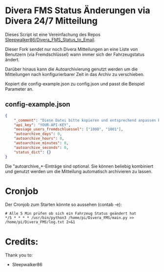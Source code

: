 # Divera FMS Status Änderungen via Divera 24/7 Mitteilung

Dieses Script ist eine Vereinfachung des Repos [Sleepwalker86/Divera_FMS_Status_to_Email](https://github.com/Sleepwalker86/Divera_FMS_Status_to_Email).

Dieser Fork sendet nur noch Divera Mitteilungen an eine Liste von Benutzern (via Fremdschlüssel) wann immer sich der Fahrzeugstatus ändert.

Darüber hinaus kann die Autoarchivierung genutzt werden um die Mitteilungen nach konfigurierbarer Zeit in das Archiv zu verschieben.

Kopiert die config-example.json zu config.json und passt die Beispiel Parameter an.

## config-example.json
```json
{
    "_comment": "Diese Datei bitte kopieren und entsprechend anpassen bzw. ausfüllen. STATUS_DICT nicht ändern. Anschließend die Datei in config.json umbenennen!",
    "api_key": "YOUR-API-KEY",
    "message_users_fremdschluessel": ["1000", "1001"],
    "autoarchive_days": 0,
    "autoarchive_hours": 0,
    "autoarchive_minutes": 0,
    "autoarchive_seconds": 0,
    "status_dict": {}
}
```
Die "autoarchive_*-Einträge sind optional.
Sie können beliebig kombiniert und genutzt werden um die Mitteilung automatisch archivieren zu lassen.

# Cronjob
Der Cronjob zum Starten könnte so aussehen (contab -e):

```crontab
# Alle 5 Min prüfen ob sich ein Fahrzeug Status geändert hat
*/5 * * * * /usr/bin/python3 /home/pi/Divera_FMS/main.py >> /home/pi/Divera_FMS/log.txt 2>&1
```

# Credits:
Thank you to:
- Sleepwalker86

